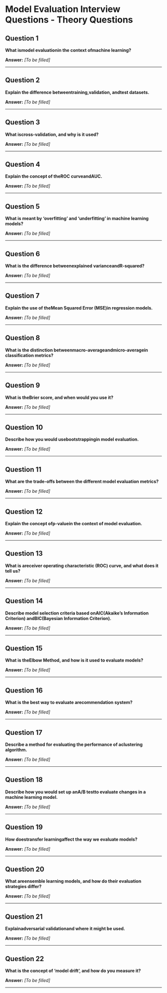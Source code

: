 # Model Evaluation Interview Questions - Theory Questions

## Question 1

**What ismodel evaluationin the context ofmachine learning?**

**Answer:** _[To be filled]_

---

## Question 2

**Explain the difference betweentraining,validation, andtest datasets.**

**Answer:** _[To be filled]_

---

## Question 3

**What iscross-validation, and why is it used?**

**Answer:** _[To be filled]_

---

## Question 4

**Explain the concept of theROC curveandAUC.**

**Answer:** _[To be filled]_

---

## Question 5

**What is meant by ‘overfitting’ and ‘underfitting’ in machine learning models?**

**Answer:** _[To be filled]_

---

## Question 6

**What is the difference betweenexplained varianceandR-squared?**

**Answer:** _[To be filled]_

---

## Question 7

**Explain the use of theMean Squared Error (MSE)in regression models.**

**Answer:** _[To be filled]_

---

## Question 8

**What is the distinction betweenmacro-averageandmicro-averagein classification metrics?**

**Answer:** _[To be filled]_

---

## Question 9

**What is theBrier score, and when would you use it?**

**Answer:** _[To be filled]_

---

## Question 10

**Describe how you would usebootstrappingin model evaluation.**

**Answer:** _[To be filled]_

---

## Question 11

**What are the trade-offs between the different model evaluation metrics?**

**Answer:** _[To be filled]_

---

## Question 12

**Explain the concept ofp-valuein the context of model evaluation.**

**Answer:** _[To be filled]_

---

## Question 13

**What is areceiver operating characteristic (ROC) curve, and what does it tell us?**

**Answer:** _[To be filled]_

---

## Question 14

**Describe model selection criteria based onAIC(Akaike’s Information Criterion) andBIC(Bayesian Information Criterion).**

**Answer:** _[To be filled]_

---

## Question 15

**What is theElbow Method, and how is it used to evaluate models?**

**Answer:** _[To be filled]_

---

## Question 16

**What is the best way to evaluate arecommendation system?**

**Answer:** _[To be filled]_

---

## Question 17

**Describe a method for evaluating the performance of aclustering algorithm.**

**Answer:** _[To be filled]_

---

## Question 18

**Describe how you would set up anA/B testto evaluate changes in a machine learning model.**

**Answer:** _[To be filled]_

---

## Question 19

**How doestransfer learningaffect the way we evaluate models?**

**Answer:** _[To be filled]_

---

## Question 20

**What areensemble learning models, and how do their evaluation strategies differ?**

**Answer:** _[To be filled]_

---

## Question 21

**Explainadversarial validationand where it might be used.**

**Answer:** _[To be filled]_

---

## Question 22

**What is the concept of ‘model drift’, and how do you measure it?**

**Answer:** _[To be filled]_

---

